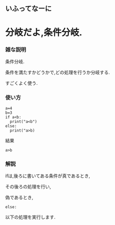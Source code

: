 ## いふってなーに

# 分岐だよ,条件分岐.

### 雑な説明
条件分岐.

条件を満たすかどうかで,どの処理を行うか分岐する.

すごくよく使う.
### 使い方
```Python3
a=4
b=3
if a<b:
  print("a<b")
else:
  print("a>b)
```
結果
```
a>b
```
### 解説
ifは,後ろに書いてある条件が真であるとき,

その後ろの処理を行い,

偽であるとき,
```
else:
```
以下の処理を実行します.
